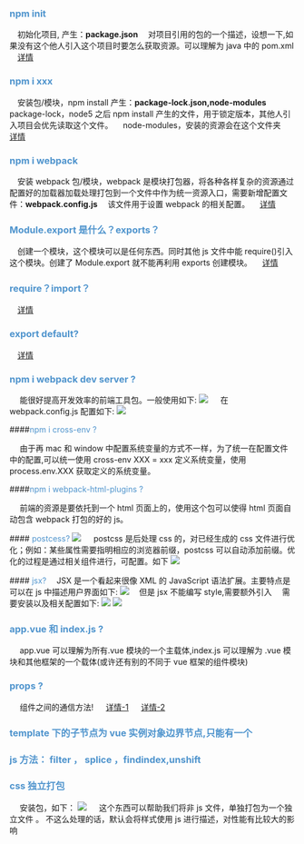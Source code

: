 ### <font style='color:#4F94CD'>npm init</font>

&ensp;&ensp;初始化项目, 产生：<b>package.json</b>
&ensp;&ensp;对项目引用的包的一个描述，设想一下,如果没有这个他人引入这个项目时要怎么获取资源。可以理解为 java 中的 pom.xml
&ensp;&ensp;[详情](https://www.jianshu.com/p/b3d86ddfd555)

### <font style='color:#4F94CD'>npm i xxx</font>

&ensp;&ensp;安装包/模块，npm install 产生：<b>package-lock.json,node-modules</b>
&ensp;&ensp;package-lock，node5 之后 npm install 产生的文件，用于锁定版本，其他人引入项目会优先读取这个文件。
&ensp;&ensp;node-modules，安装的资源会在这个文件夹
&ensp;&ensp;[详情](https://www.cnblogs.com/cangqinglang/p/8336754.html)

### <font style='color:#4F94CD'>npm i webpack</font>

&ensp;&ensp;安装 webpack 包/模块，webpack 是模块打包器，将各种各样复杂的资源通过配置好的加载器加载处理打包到一个文件中作为统一资源入口，需要新增配置文件：<b>webpack.config.js</b>
&ensp;&ensp;该文件用于设置 webpack 的相关配置。
&ensp;&ensp;[详情](https://www.jianshu.com/p/1192cfd4a012)

### <font style='color:#4F94CD'>Module.export 是什么？exports？</font>

&ensp;&ensp;创建一个模块，这个模块可以是任何东西。同时其他 js 文件中能 require()引入这个模块。创建了 Module.export 就不能再利用 exports 创建模块。
&ensp;&ensp;[详情](https://www.jianshu.com/p/2fdc20ed86f3)

### <font style='color:#4F94CD'>require？import？</font>

&ensp;&ensp;[详情](https://blog.csdn.net/weixin_42966484/article/details/82889608)

### <font style='color:#4F94CD'>export default?</font>

&ensp;&ensp;[详情](https://blog.csdn.net/weixin_42966484/article/details/82889608)

### <font style='color:#4F94CD'>npm i webpack dev server ? </font>

&ensp;&ensp; 能很好提高开发效率的前端工具包。一般使用如下:
![](https://image-store-gronbu1.oss-cn-shenzhen.aliyuncs.com/微信截图_20200223152010.png)
&ensp;&ensp; 在 webpack.config.js 配置如下:
![](https://image-store-gronbu1.oss-cn-shenzhen.aliyuncs.com/20200223155027.png)

####<font style='color:#4F94CD'>npm i cross-env ? </font>

&ensp;&ensp; 由于再 mac 和 window 中配置系统变量的方式不一样，为了统一在配置文件中的配置,可以统一使用 cross-env XXX = xxx 定义系统变量，使用 process.env.XXX 获取定义的系统变量。

####<font style='color:#4F94CD'>npm i webpack-html-plugins ? </font>

&ensp;&ensp; 前端的资源是要依托到一个 html 页面上的，使用这个包可以使得 html 页面自动包含 webpack 打包的好的 js。

####<font style='color:#4F94CD'> postcess? </font>
![](https://image-store-gronbu1.oss-cn-shenzhen.aliyuncs.com/20200223202907.png)
&ensp;&ensp; postcss 是后处理 css 的，对已经生成的 css 文件进行优化；例如：某些属性需要指明相应的浏览器前缀，postcss 可以自动添加前缀。优化的过程是通过相关组件进行，可配置。如下
![](https://image-store-gronbu1.oss-cn-shenzhen.aliyuncs.com/20200223202745.png)

####<font style='color:#4F94CD'> jsx? </font>
&ensp;&ensp;JSX 是一个看起来很像 XML 的 JavaScript 语法扩展。主要特点是可以在 js 中描述用户界面如下:
![](https://image-store-gronbu1.oss-cn-shenzhen.aliyuncs.com/20200223212310.png)
&ensp;&ensp;但是 jsx 不能编写 style,需要额外引入
&ensp;&ensp;需要安装以及相关配置如下:
![](https://image-store-gronbu1.oss-cn-shenzhen.aliyuncs.com/20200223202953.png)
![](https://image-store-gronbu1.oss-cn-shenzhen.aliyuncs.com/20200223203437.png)

### <font style='color:#4F94CD'>app.vue 和 index.js ?</font>

&ensp;&ensp; app.vue 可以理解为所有.vue 模块的一个主载体,index.js 可以理解为 .vue 模块和其他框架的一个载体(或许还有别的不同于 vue 框架的组件模块)

### <font style='color:#4F94CD'>props ? </font>

&ensp;&ensp; 组件之间的通信方法!
&ensp;&ensp; [详情-1](https://cn.vuejs.org/v2/guide/components-props.html)
&ensp;&ensp; [详情-2](https://www.cnblogs.com/wentutu/p/10930399.html)

### <font style='color:#4F94CD'>template 下的子节点为 vue 实例对象边界节点,只能有一个</font>

### <font style='color:#4F94CD'>js 方法： filter ， splice ，findindex,unshift</font>

### <font style='color:#4F94CD'>css 独立打包</font>

&ensp;&ensp; 安装包，如下：
![](https://image-store-gronbu1.oss-cn-shenzhen.aliyuncs.com/20200224223345.png)
&ensp;&ensp; 这个东西可以帮助我们将非 js 文件，单独打包为一个独立文件 。 不这么处理的话，默认会将样式使用 js 进行描述，对性能有比较大的影响
